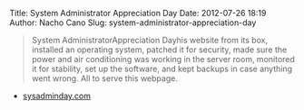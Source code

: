 Title: System Administrator Appreciation Day
Date: 2012-07-26 18:19
Author: Nacho Cano
Slug: system-administrator-appreciation-day

> System AdministratorAppreciation Dayhis website from its box,
> installed an operating system, patched it for security, made sure the
> power and air conditioning was working in the server room, monitored
> it for stability, set up the software, and kept backups in case
> anything went wrong. All to serve this webpage.

- [sysadminday.com][]

  [sysadminday.com]: http://sysadminday.com/
    "System Administrator Appreciation Day"
